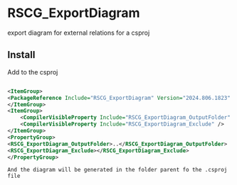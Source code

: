 # RSCG_ExportDiagram
export diagram for external relations for a csproj   

## Install

Add to the csproj
    
```xml

<ItemGroup>
<PackageReference Include="RSCG_ExportDiagram" Version="2024.806.1823" OutputItemType="Analyzer" ReferenceOutputAssembly="false"   />
</ItemGroup>
<ItemGroup>
	<CompilerVisibleProperty Include="RSCG_ExportDiagram_OutputFolder" />
	<CompilerVisibleProperty Include="RSCG_ExportDiagram_Exclude" />
</ItemGroup>	
<PropertyGroup>
<RSCG_ExportDiagram_OutputFolder>..</RSCG_ExportDiagram_OutputFolder>
<RSCG_ExportDiagram_Exclude></RSCG_ExportDiagram_Exclude>
</PropertyGroup>

```


    And the diagram will be generated in the folder parent fo the .csproj file

    

